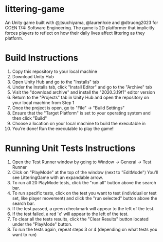 # littering-game
An Unity game built with @jtsuchiyama, @laurenhxie and @dtruong2023 for COEN 174: Software Engineering. The game is 2D platformer that implicitly forces players to reflect on how their daily lives affect littering as they platform.

# Build Instructions
1. Copy this repository to your local machine
2. Download Unity Hub
3. Open Unity Hub and go to the "Installs" tab
4. Under the Installs tab, click "Install Editor" and go to the "Archive" tab
5. Visit the "download archive" and install the "2020.3.19f1" editor version
6. Return to the "Projects" tab in Unity Hub and open the repository on your local machine from Step 1
7. Once the project is open, go to "File" -> "Build Settings"
8. Ensure that the "Target Platform" is set to your operating system and then click "Build"
9. Choose a location on your local machine to build the executable in
10. You're done! Run the executable to play the game!

# Running Unit Tests Instructions
1. Open the Test Runner window by going to Window -> General -> Test Runner
2. Click on "PlayMode" at the top of the window (next to "EditMode") You'll see LitteringGame with an expandable arrow.
3. To run all 20 PlayMode tests, click the "run all" button above the search bar.
4. To run specific tests, click on the test you want to test (individual or test set, like player movement) and click the "run selected" button above the search bar.
5. If the test passed, a green checkmark will appear to the left of the test.
6. If the test failed, a red 'x' will appear to the left of the test.
7. To clear all the tests results, click the "Clear Results" button located under the "PlayMode" button.
8. To run the tests again, repeat steps 3 or 4 (depending on what tests you want to run)
